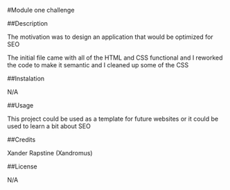 #Module one challenge 

##Description

The motivation was to design an application that would be optimized for SEO

The initial file came with all of the HTML and CSS functional and I reworked the code to make it semantic and I cleaned up some of the CSS

##Instalation

N/A

##Usage

This project could be used as a template for future websites or it could be used to learn a bit about SEO

##Credits

Xander Rapstine (Xandromus)

##License

N/A
